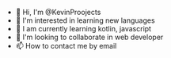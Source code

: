 - 👋 Hi, I'm @KevinProojects
- 👀 I'm interested in learning new languages
- 🌱 I am currently learning kotlin, javascript
- 💞️ I'm looking to collaborate in web developer
- 📫 How to contact me by email

<!---
KevinProoyects/KevinProoyects is a ✨ special ✨ repository because its `README.md` (this file) appears on its GitHub profile.
You can click the Preview link to see the changes.
--->
